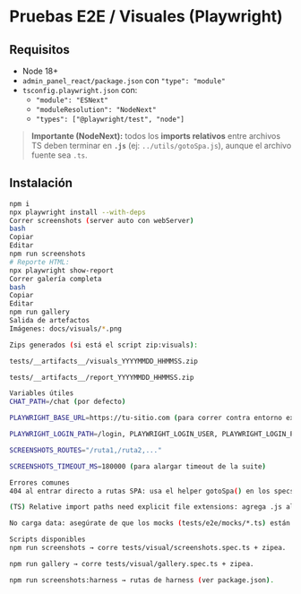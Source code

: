# Pruebas E2E / Visuales (Playwright)

## Requisitos
- Node 18+  
- `admin_panel_react/package.json` con `"type": "module"`
- `tsconfig.playwright.json` con:
  - `"module": "ESNext"`
  - `"moduleResolution": "NodeNext"`
  - `"types": ["@playwright/test", "node"]`

> **Importante (NodeNext):** todos los **imports relativos** entre archivos TS deben terminar en **`.js`** (ej: `../utils/gotoSpa.js`), aunque el archivo fuente sea `.ts`.

## Instalación
```bash
npm i
npx playwright install --with-deps
Correr screenshots (server auto con webServer)
bash
Copiar
Editar
npm run screenshots
# Reporte HTML:
npx playwright show-report
Correr galería completa
bash
Copiar
Editar
npm run gallery
Salida de artefactos
Imágenes: docs/visuals/*.png

Zips generados (si está el script zip:visuals):

tests/__artifacts__/visuals_YYYYMMDD_HHMMSS.zip

tests/__artifacts__/report_YYYYMMDD_HHMMSS.zip

Variables útiles
CHAT_PATH=/chat (por defecto)

PLAYWRIGHT_BASE_URL=https://tu-sitio.com (para correr contra entorno externo)

PLAYWRIGHT_LOGIN_PATH=/login, PLAYWRIGHT_LOGIN_USER, PLAYWRIGHT_LOGIN_PASS (login opcional en specs)

SCREENSHOTS_ROUTES="/ruta1,/ruta2,..."

SCREENSHOTS_TIMEOUT_MS=180000 (para alargar timeout de la suite)

Errores comunes
404 al entrar directo a rutas SPA: usa el helper gotoSpa() en los specs.

(TS) Relative import paths need explicit file extensions: agrega .js al import relativo (NodeNext).

No carga data: asegúrate de que los mocks (tests/e2e/mocks/*.ts) están ruteando las llamadas que hace tu UI (page.route("**/api/...")).

Scripts disponibles
npm run screenshots → corre tests/visual/screenshots.spec.ts + zipea.

npm run gallery → corre tests/visual/gallery.spec.ts + zipea.

npm run screenshots:harness → rutas de harness (ver package.json).